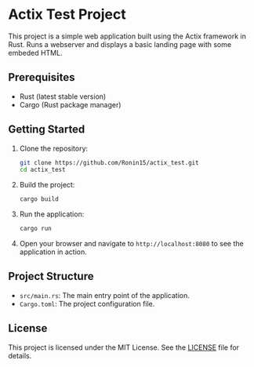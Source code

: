 # Actix Test Project

This project is a simple web application built using the Actix framework in Rust. Runs a webserver and displays a basic landing page with some embeded HTML.

## Prerequisites

- Rust (latest stable version)
- Cargo (Rust package manager)

## Getting Started

1. Clone the repository:
    ```sh
    git clone https://github.com/Ronin15/actix_test.git
    cd actix_test
    ```

2. Build the project:
    ```sh
    cargo build
    ```

3. Run the application:
    ```sh
    cargo run
    ```

4. Open your browser and navigate to `http://localhost:8080` to see the application in action.

## Project Structure

- `src/main.rs`: The main entry point of the application.
- `Cargo.toml`: The project configuration file.



## License

This project is licensed under the MIT License. See the [LICENSE](LICENSE) file for details.